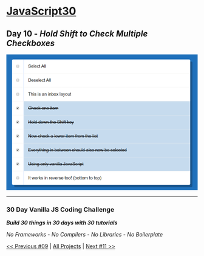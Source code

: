 # [JavaScript30](https://javascript30.com/)

## **Day 10** - *Hold Shift to Check Multiple Checkboxes*

![Hold Shift to Check Multiple Checkboxes](final.png?raw=true "Hold Shift to Check Multiple Checkboxes")

---

### **30 Day Vanilla JS Coding Challenge**

***Build 30 things in 30 days with 30 tutorials***

*No Frameworks* - *No Compilers* - *No Libraries* - *No Boilerplate*

[<< Previous #09](https://github.com/TravelTimN/javascript30/blob/master/day-09/README.md) | [All Projects](https://github.com/TravelTimN/javascript30/blob/master/README.md) | [Next #11 >>](https://github.com/TravelTimN/javascript30/blob/master/day-11/README.md)
